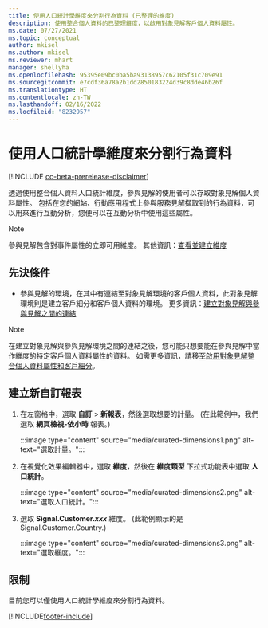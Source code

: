 ```yaml
---
title: 使用人口統計學維度來分割行為資料 (已整理的維度)
description: 使用整合個人資料的已整理維度，以啟用對象見解客戶個人資料屬性。
ms.date: 07/27/2021
ms.topic: conceptual
author: mkisel
ms.author: mkisel
ms.reviewer: mhart
manager: shellyha
ms.openlocfilehash: 95395e09bc0ba5ba93138957c62105f31c709e91
ms.sourcegitcommit: e7cdf36a78a2b1dd2850183224d39c8dde46b26f
ms.translationtype: HT
ms.contentlocale: zh-TW
ms.lasthandoff: 02/16/2022
ms.locfileid: "8232957"
---
```

# <a name="use-demographic-dimensions-for-splitting-behavioral-data"></a>使用人口統計學維度來分割行為資料

[!INCLUDE [cc-beta-prerelease-disclaimer](includes/cc-beta-prerelease-disclaimer.md)]

透過使用整合個人資料人口統計維度，參與見解的使用者可以存取對象見解個人資料屬性。 包括在您的網站、行動應用程式上參與服務見解擷取到的行為資料，可以用來進行互動分析，您便可以在互動分析中使用這些屬性。

>[!NOTE]
> 參與見解包含對事件屬性的立即可用維度。 其他資訊：[查看並建立維度](dimensions.md)

## <a name="prerequisite"></a>先決條件

- 參與見解的環境，在其中有連結至對象見解環境的客戶個人資料，此對象見解環境則是建立客戶細分和客戶個人資料的環境。 更多資訊：[建立對象見解與參與見解之間的連結](integrate-audience-insights-engagement-insights.md)

> [!NOTE]
> 在建立對象見解與參與見解環境之間的連結之後，您可能只想要能在參與見解中當作維度的特定客戶個人資料屬性的資料。 如需更多資訊，請移至[啟用對象見解整合個人資料屬性和客戶細分](integrate-audience-insights-engagement-insights.md#enable-audience-insights-unified-profiles-attributes-and-segments)。

## <a name="create-a-new-custom-report"></a>建立新自訂報表

1. 在左窗格中，選取 **自訂** > **新報表**，然後選取想要的計量。 (在此範例中，我們選取 **網頁檢視-依小時** 報表。)

    :::image type="content" source="media/curated-dimensions1.png" alt-text="選取計量。":::

2. 在視覺化效果編輯器中，選取 **維度**，然後在 **維度類型** 下拉式功能表中選取 **人口統計**。

    :::image type="content" source="media/curated-dimensions2.png" alt-text="選取人口統計。":::

3. 選取 **Signal.Customer.*xxx*** 維度。 (此範例顯示的是 Signal.Customer.Country.)

    :::image type="content" source="media/curated-dimensions3.png" alt-text="選取維度。":::
  
## <a name="limitations"></a>限制

目前您可以僅使用人口統計學維度來分割行為資料。


[!INCLUDE[footer-include](../includes/footer-banner.md)]
